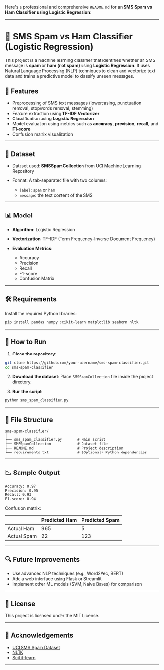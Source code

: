 Here's a professional and comprehensive `README.md` for an **SMS Spam vs Ham Classifier using Logistic Regression**:

---

# 📩 SMS Spam vs Ham Classifier (Logistic Regression)

This project is a machine learning classifier that identifies whether an SMS message is **spam** or **ham (not spam)** using **Logistic Regression**. It uses Natural Language Processing (NLP) techniques to clean and vectorize text data and trains a predictive model to classify unseen messages.

## 🚀 Features

* Preprocessing of SMS text messages (lowercasing, punctuation removal, stopwords removal, stemming)
* Feature extraction using **TF-IDF Vectorizer**
* Classification using **Logistic Regression**
* Model evaluation using metrics such as **accuracy**, **precision**, **recall**, and **F1-score**
* Confusion matrix visualization

---

## 📁 Dataset

* Dataset used: **SMSSpamCollection** from UCI Machine Learning Repository
* Format: A tab-separated file with two columns:

  * `label`: `spam` or `ham`
  * `message`: the text content of the SMS

---

## 📊 Model

* **Algorithm**: Logistic Regression
* **Vectorization**: TF-IDF (Term Frequency-Inverse Document Frequency)
* **Evaluation Metrics**:

  * Accuracy
  * Precision
  * Recall
  * F1-score
  * Confusion Matrix

---

## 🛠️ Requirements

Install the required Python libraries:

```bash
pip install pandas numpy scikit-learn matplotlib seaborn nltk
```

---

## 🧪 How to Run

1. **Clone the repository**:

```bash
git clone https://github.com/your-username/sms-spam-classifier.git
cd sms-spam-classifier
```

2. **Download the dataset**: Place `SMSSpamCollection` file inside the project directory.

3. **Run the script**:

```bash
python sms_spam_classifier.py
```

---

## 📌 File Structure

```text
sms-spam-classifier/
│
├── sms_spam_classifier.py       # Main script
├── SMSSpamCollection            # Dataset file
├── README.md                    # Project description
└── requirements.txt             # (Optional) Python dependencies
```

---

## 📉 Sample Output

```
Accuracy: 0.97
Precision: 0.95
Recall: 0.93
F1-score: 0.94
```

Confusion matrix:

|             | Predicted Ham | Predicted Spam |
| ----------- | ------------- | -------------- |
| Actual Ham  | 965           | 5              |
| Actual Spam | 22            | 123            |

---

## 🔍 Future Improvements

* Use advanced NLP techniques (e.g., Word2Vec, BERT)
* Add a web interface using Flask or Streamlit
* Implement other ML models (SVM, Naive Bayes) for comparison

---

## 📜 License

This project is licensed under the MIT License.

---

## 🤝 Acknowledgements

* [UCI SMS Spam Dataset](https://archive.ics.uci.edu/ml/datasets/SMS+Spam+Collection)
* [NLTK](https://www.nltk.org/)
* [Scikit-learn](https://scikit-learn.org/)

---
